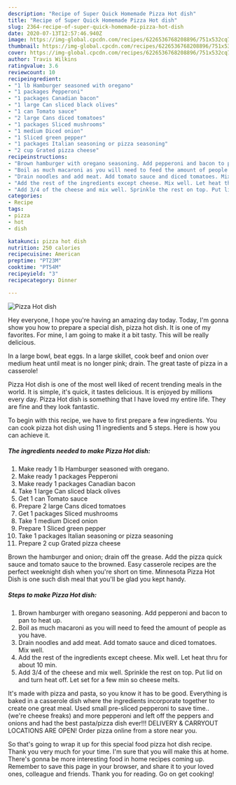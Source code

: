 ```yaml
---
description: "Recipe of Super Quick Homemade Pizza Hot dish"
title: "Recipe of Super Quick Homemade Pizza Hot dish"
slug: 2364-recipe-of-super-quick-homemade-pizza-hot-dish
date: 2020-07-13T12:57:46.940Z
image: https://img-global.cpcdn.com/recipes/6226536768208896/751x532cq70/pizza-hot-dish-recipe-main-photo.jpg
thumbnail: https://img-global.cpcdn.com/recipes/6226536768208896/751x532cq70/pizza-hot-dish-recipe-main-photo.jpg
cover: https://img-global.cpcdn.com/recipes/6226536768208896/751x532cq70/pizza-hot-dish-recipe-main-photo.jpg
author: Travis Wilkins
ratingvalue: 3.6
reviewcount: 10
recipeingredient:
- "1 lb Hamburger seasoned with oregano"
- "1 packages Pepperoni"
- "1 packages Canadian bacon"
- "1 large Can sliced black olives"
- "1 can Tomato sauce"
- "2 large Cans diced tomatoes"
- "1 packages Sliced mushrooms"
- "1 medium Diced onion"
- "1 Sliced green pepper"
- "1 packages Italian seasoning or pizza seasoning"
- "2 cup Grated pizza cheese"
recipeinstructions:
- "Brown hamburger with oregano seasoning. Add pepperoni and bacon to pan to heat up."
- "Boil as much macaroni as you will need to feed the amount of people as you have."
- "Drain noodles and add meat. Add tomato sauce and diced tomatoes. Mix well."
- "Add the rest of the ingredients except cheese. Mix well. Let heat thru for about 10 min."
- "Add 3/4 of the cheese and mix well. Sprinkle the rest on top. Put lid on and turn heat off. Let set for a few min so cheese melts."
categories:
- Recipe
tags:
- pizza
- hot
- dish

katakunci: pizza hot dish 
nutrition: 250 calories
recipecuisine: American
preptime: "PT23M"
cooktime: "PT54M"
recipeyield: "3"
recipecategory: Dinner

---
```



![Pizza Hot dish](https://img-global.cpcdn.com/recipes/6226536768208896/751x532cq70/pizza-hot-dish-recipe-main-photo.jpg)

Hey everyone, I hope you're having an amazing day today. Today, I'm gonna show you how to prepare a special dish, pizza hot dish. It is one of my favorites. For mine, I am going to make it a bit tasty. This will be really delicious.

In a large bowl, beat eggs. In a large skillet, cook beef and onion over medium heat until meat is no longer pink; drain. The great taste of pizza in a casserole!

Pizza Hot dish is one of the most well liked of recent trending meals in the world. It is simple, it's quick, it tastes delicious. It is enjoyed by millions every day. Pizza Hot dish is something that I have loved my entire life. They are fine and they look fantastic.


To begin with this recipe, we have to first prepare a few ingredients. You can cook pizza hot dish using 11 ingredients and 5 steps. Here is how you can achieve it.

<!--inarticleads1-->

##### The ingredients needed to make Pizza Hot dish:

1. Make ready 1 lb Hamburger seasoned with oregano.
1. Make ready 1 packages Pepperoni
1. Make ready 1 packages Canadian bacon
1. Take 1 large Can sliced black olives
1. Get 1 can Tomato sauce
1. Prepare 2 large Cans diced tomatoes
1. Get 1 packages Sliced mushrooms
1. Take 1 medium Diced onion
1. Prepare 1 Sliced green pepper
1. Take 1 packages Italian seasoning or pizza seasoning
1. Prepare 2 cup Grated pizza cheese


Brown the hamburger and onion; drain off the grease. Add the pizza quick sauce and tomato sauce to the browned. Easy casserole recipes are the perfect weeknight dish when you&#39;re short on time. Minnesota Pizza Hot Dish is one such dish meal that you&#39;ll be glad you kept handy. 

<!--inarticleads2-->

##### Steps to make Pizza Hot dish:

1. Brown hamburger with oregano seasoning. Add pepperoni and bacon to pan to heat up.
1. Boil as much macaroni as you will need to feed the amount of people as you have.
1. Drain noodles and add meat. Add tomato sauce and diced tomatoes. Mix well.
1. Add the rest of the ingredients except cheese. Mix well. Let heat thru for about 10 min.
1. Add 3/4 of the cheese and mix well. Sprinkle the rest on top. Put lid on and turn heat off. Let set for a few min so cheese melts.


It&#39;s made with pizza and pasta, so you know it has to be good. Everything is baked in a casserole dish where the ingredients incorporate together to create one great meal. Used small pre-sliced pepperoni to save time.. (we&#39;re cheese freaks) and more pepperoni and left off the peppers and onions and had the best pasta/pizza dish ever!!! DELIVERY &amp; CARRYOUT LOCATIONS ARE OPEN! Order pizza online from a store near you. 

So that's going to wrap it up for this special food pizza hot dish recipe. Thank you very much for your time. I'm sure that you will make this at home. There's gonna be more interesting food in home recipes coming up. Remember to save this page in your browser, and share it to your loved ones, colleague and friends. Thank you for reading. Go on get cooking!
